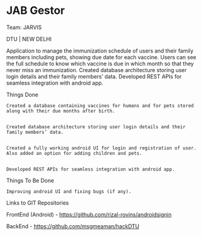 # JAB Gestor


Team: JARVIS 


DTU | NEW DELHI


Application to manage the immunization schedule of users and their family members including pets, showing due date for each vaccine. Users can see the full schedule to know which vaccine is due in which month so that they never miss an immunization.
Created database architecture storing
user login details and their family members’ data. Developed REST APIs for seamless
integration with android app.


 


Things Done 


    Created a database containing vaccines for humans and for pets stored along with their due months after birth. 


    Created database architecture storing user login details and their family members’ data.


    Created a fully working android UI for login and registration of user. Also added an option for adding children and pets. 


    Developed REST APIs for seamless integration with android app.


 


Things To Be Done 


    Improving android UI and fixing bugs (if any). 


 


Links to GIT Repositories 


FrontEnd (Android) - https://github.com/rizal-rovins/androidsignin 


BackEnd - https://github.com/msgmeaman/hackDTU 


 


 
